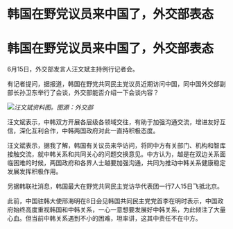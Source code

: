 # 韩国在野党议员来中国了，外交部表态

# 韩国在野党议员来中国了，外交部表态

6月15日，外交部发言人汪文斌主持例行记者会。

有记者提问，据报道，韩国在野党共同民主党议员近期访问中国，同中国外交部副部长孙卫东举行了会谈，外交部能否介绍一下会谈内容？

![](https://inews.gtimg.com/om_bt/OlLARUNedtQOB2lvM2REk5RfwWU_oXykggNM4o9jsJagYAA/1000)_汪文斌资料图。图源：外交部_

汪文斌表示，中韩双方开展各层级各领域交往，有助于加强沟通交流，增进友好互信，深化互利合作，中韩两国政府对此一直持积极态度。

汪文斌表示，据我了解，韩国有关议员来华访问，将同中方有关部门、机构和智库接触交流，就中韩关系和共同关心的问题交换意见。中方认为，越是在双边关系面临困难的时候，两国政府和各界人士越要加强沟通，共同为推动中韩关系健康稳定发展发挥积极作用。

另据韩联社消息，韩国最大在野党共同民主党访华代表团一行7人15日飞抵北京。

此前，中国驻韩大使邢海明在8日会见韩国共同民主党党首李在明时表示，中国政府始终高度重视韩国和中韩关系，一心一意想要发展好中韩关系，为此倾注了大量心血。但当前中韩关系遇到不小的困难，坦率讲，这其中责任不在中方。

